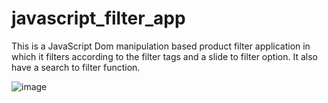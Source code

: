 # javascript_filter_app
This is a JavaScript Dom manipulation based product filter application in which it filters according to the filter tags and a slide to filter option. It also have a search to filter function.

![image](https://user-images.githubusercontent.com/100835323/200591322-6d5e32fe-2fe6-4328-a9ae-8be12256b48a.png)
